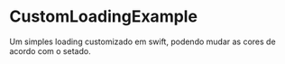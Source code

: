 # CustomLoadingExample

Um simples loading customizado em swift, podendo mudar as cores de acordo com o setado.
